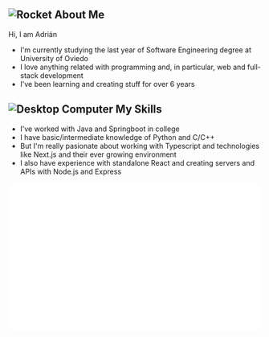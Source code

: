## <img src="https://raw.githubusercontent.com/Tarikul-Islam-Anik/Animated-Fluent-Emojis/master/Emojis/Travel%20and%20places/Rocket.png" alt="Rocket" width="25" height="25" /> About Me
Hi, I am Adrián
- I'm currently studying the last year of Software Engineering degree at University of Oviedo
- I love anything related with programming and, in particular, web and full-stack development
- I've been learning and creating stuff for over 6 years
## <img src="https://raw.githubusercontent.com/Tarikul-Islam-Anik/Animated-Fluent-Emojis/master/Emojis/Objects/Desktop%20Computer.png" alt="Desktop Computer" width="25" height="25" /> My Skills
- I've worked with Java and Springboot in college
- I have basic/intermediate knowledge of Python and C/C++
- But I'm really pasionate about working with Typescript and technologies like Next.js and their ever growing environment
- I also have experience with standalone React and creating servers and APIs with Node.js and Express

![](https://raw.githubusercontent.com/adrimr02/github-stats/master/generated/overview.svg#gh-dark-mode-only)
